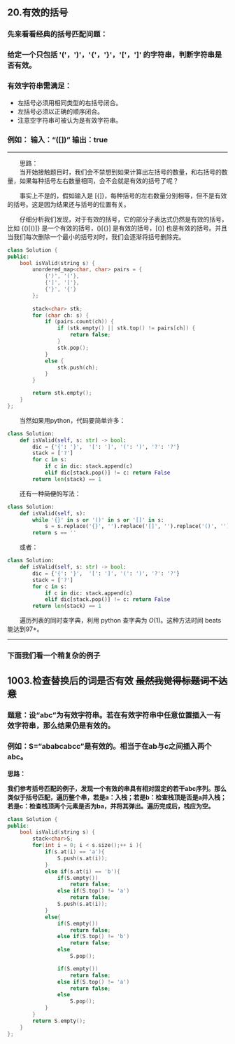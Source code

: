 ## 20.有效的括号

### 先来看看经典的括号匹配问题：

### 给定一个只包括 '('，')'，'{'，'}'，'['，']' 的字符串，判断字符串是否有效。
### 有效字符串需满足：
* 左括号必须用相同类型的右括号闭合。
* 左括号必须以正确的顺序闭合。
* 注意空字符串可被认为是有效字符串。

### 例如： 输入：“([])” 输出：true

***

&emsp;&emsp;思路：  
&emsp;&emsp;当开始接触题目时，我们会不禁想到如果计算出左括号的数量，和右括号的数量，如果每种括号左右数量相同，会不会就是有效的括号了呢？  

&emsp;&emsp;事实上不是的，假如输入是 [{]}，每种括号的左右数量分别相等，但不是有效的括号。这是因为结果还与括号的位置有关。  

&emsp;&emsp;仔细分析我们发现，对于有效的括号，它的部分子表达式仍然是有效的括号，比如 {()[()]} 是一个有效的括号，()[{}] 是有效的括号，[()] 也是有效的括号。并且当我们每次删除一个最小的括号对时，我们会逐渐将括号删除完。  

```CPP
class Solution {
public:
    bool isValid(string s) {
        unordered_map<char, char> pairs = {
            {')', '('},
            {']', '['},
            {'}', '{'}
        };
        
        stack<char> stk;
        for (char ch: s) {
            if (pairs.count(ch)) {
                if (stk.empty() || stk.top() != pairs[ch]) {
                    return false;
                }
                stk.pop();
            }
            else {
                stk.push(ch);
            }
        }

        return stk.empty();
    }
};

```

&emsp;&emsp;当然如果用python，代码要简单许多：  
```python
class Solution:
    def isValid(self, s: str) -> bool:
        dic = {'{': '}',  '[': ']', '(': ')', '?': '?'}
        stack = ['?']
        for c in s:
            if c in dic: stack.append(c)
            elif dic[stack.pop()] != c: return False 
        return len(stack) == 1
```

&emsp;&emsp;还有一种~~简便的~~写法：  
```python
class Solution:
    def isValid(self, s):
        while '{}' in s or '()' in s or '[]' in s:
            s = s.replace('{}', '').replace('[]', '').replace('()', '')
        return s == ''
```

&emsp;&emsp;或者：  
```python
class Solution:
    def isValid(self, s: str) -> bool:
        dic = {'{': '}',  '[': ']', '(': ')', '?': '?'}
        stack = ['?']
        for c in s:
            if c in dic: stack.append(c)
            elif dic[stack.pop()] != c: return False 
        return len(stack) == 1
```
&emsp;&emsp;遍历列表的同时查字典，利用 python 查字典为 $O(1)$。这种方法时间 beats 能达到97+。  

***

### 下面我们看一个稍复杂的例子

## 1003.检查替换后的词是否有效  ~~虽然我觉得标题词不达意~~

### 题意：设“abc”为有效字符串。若在有效字符串中任意位置插入一有效字符串，那么结果仍是有效的。

### 例如：S=“ababcabcc”是有效的。相当于在ab与c之间插入两个abc。

**思路：**  

**我们参考括号匹配的例子，发现一个有效的串具有相对固定的若干abc序列。那么类似于括号匹配，遍历整个串，若是a：入栈；若是b：检查栈顶是否是a并入栈；若是c：检查栈顶两个元素是否为ba，并将其弹出。遍历完成后，栈应为空。**

```CPP
class Solution {
public:
    bool isValid(string s) {
        stack<char>S;
        for(int i = 0; i < s.size();++ i ){
            if(s.at(i) == 'a'){
                S.push(s.at(i));
            }
            else if(s.at(i) == 'b'){
                if(S.empty())
                    return false;
                else if(S.top() != 'a')
                    return false;
                S.push(s.at(i));
            }
            else{
                if(S.empty())
                    return false;
                else if(S.top() != 'b')
                    return false;
                else
                    S.pop();

                if(S.empty())
                    return false;
                else if(S.top() != 'a')
                    return false;
                else
                    S.pop();
            }
        }
        return S.empty();
    }
};
```
